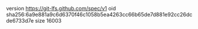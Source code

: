 version https://git-lfs.github.com/spec/v1
oid sha256:6a9e881a9c6d6370f46c1058b5ea4263cc66b65de7d881e92cc26dcde6733d7e
size 16003
